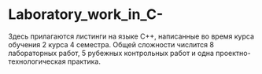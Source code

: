 # Laboratory_work_in_C-
Здесь прилагаются листинги на языке С++, написанные во время курса обучения 2 курса 4 семестра. Общей сложности числится 8 лабораторных работ, 5 рубежных контрольных работ и одна проектно-технологическая практика.
